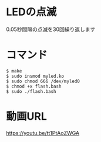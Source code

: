 # LEDの点滅
0.05秒間隔の点滅を30回繰り返します

# コマンド
```
$ make
$ sudo insmod myled.ko
$ sudo chmod 666 /dev/myled0
$ chmod +x flash.bash
$ sudo ./flash.bash
```

# 動画URL
https://youtu.be/tt1PtAoZWGA
